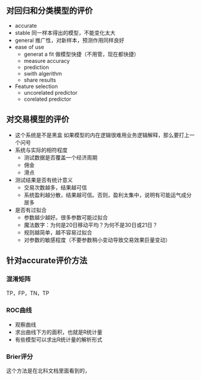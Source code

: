 

## 对回归和分类模型的评价
- accurate
- stable
同一样本得出的模型，不能变化太大
- general
推广性，对新样本，预测作用同样良好
- ease of use
    - generat a fit 做模型快捷（不用管，现在都快捷）
    - measure accuracy
    - prediction
    - swith algerithm
    - share results
- Feature selection
    - uncorelated predictor
    - corelated predictor



## 对交易模型的评价

- 这个系统是不是黑盒
如果模型的内在逻辑很难用业务逻辑解释，那么要打上一个问号
- 系统与实际的相符程度
    - 测试数据是否覆盖一个经济周期
    - 佣金
    - 滑点
- 测试结果是否有统计意义
    - 交易次数越多，结果越可信
    - 系统盈利越分散，结果越可信。否则，盈利太集中，说明有可能运气成分居多
- 是否有过拟合
    - 参数越少越好。很多参数可能过拟合
    - 魔法数字：为何是20日移动平均？为何不是30日或21日？
    - 规则越简单，越不容易过拟合
    - 对参数的敏感程度（不要参数稍小变动导致交易效果巨量变动）

## 针对accurate评价方法

### 混淆矩阵
TP，FP，TN，TP

### ROC曲线
- 观察曲线
- 求出曲线下方的面积，也就是R统计量
- 有些模型可以求出R统计量的解析形式

### Brier评分

这个方法是在北科文档里面看到的，

